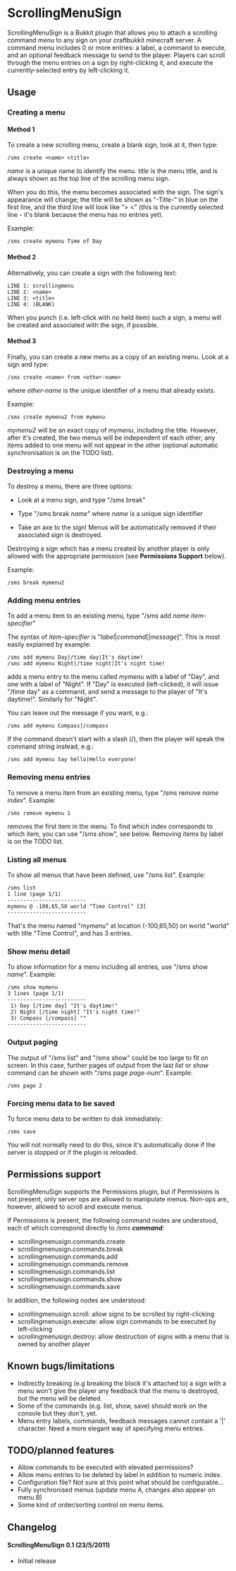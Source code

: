 # ScrollingMenuSign

ScrollingMenuSign is a Bukkit plugin that allows you to attach a scrolling command menu to any sign on your craftbukkit
minecraft server.  A command menu includes 0 or more entries: a label, a command to execute, and an optional feedback message
to send to the player.  Players can scroll through the menu entries on a sign by right-clicking it, and execute the 
currently-selected entry by left-clicking it.

## Usage

### Creating a menu

#### Method 1

To create a new scrolling menu, create a blank sign, look at it, then type:

	/sms create <name> <title>
  
_name_ is a unique name to identify the menu.  _title_ is the menu title, and is always shown as the top line
of the scrolling menu sign.

When you do this, the menu becomes associated with the sign.  The sign's appearance will change; the title will
be shown as "-Title-" in blue on the first line, and the third line will look like ">   <" (this is the currently
selected line - it's blank because the menu has no entries yet).

Example:

	/sms create mymenu Time of Day

#### Method 2

Alternatively, you can create a sign with the following text:

	LINE 1: scrollingmenu
	LINE 2: <name>
	LINE 3: <title>
	LINE 4: (BLANK)

When you punch (i.e. left-click with no held item) such a sign, a menu will be created and associated with the sign, if possible.

#### Method 3

Finally, you can create a new menu as a copy of an existing menu.  Look at a sign and type:

 	/sms create <name> from <other-name>

where _other-name_ is the unique identifier of a menu that already exists.

Example:

	/sms create mymenu2 from mymenu
	
_mymenu2_ will be an exact copy of _mymenu_, including the title.  However, after it's created, the two menus
will be independent of each other; any items added to one menu will not appear in the other (optional automatic
synchronisation is on the TODO list).

### Destroying a menu

To destroy a menu, there are three options:

- Look at a menu sign, and type "/sms break"

- Type "/sms break _name_" where _name_ is a unique sign identifier

- Take an axe to the sign!  Menus will be automatically removed if their associated sign is destroyed.

Destroying a sign which has a menu created by another player is only allowed with the appropriate permission
(see **Permissions Support** below).

Example:

	/sms break mymenu2
	
### Adding menu entries

To add a menu item to an existing menu, type "/sms add _name_ _item-specifier_"

The syntax of _item-specifier_ is "_label_|_command_[|_message_]".  This is most easily explained by example:

	/sms add mymenu Day|/time day|It's daytime!
	/sms add mymenu Night|/time night|It's night time!
  
adds a menu entry to the menu called _mymenu_ with a label of "Day", and one with a label of "Night".  If 
"Day" is executed (left-clicked), it will issue "/time day" as a command, and send a message to the player
of "It's daytime!".  Similarly for "Night".

You can leave out the message if you want, e.g.:

	/sms add mymenu Compass|/compass

If the command doesn't start with a slash (/), then the player will speak the command string instead, e.g.:

	/sms add mymenu Say hello|Hello everyone!

### Removing menu entries

To remove a menu item from an existing menu, type "/sms remove _name_ _index_".  Example:

	/sms remove mymenu 1
  
removes the first item in the menu.  To find which index corresponds to which item, you can use "/sms show",
see below.  Removing items by label is on the TODO list.

### Listing all menus

To show all menus that have been defined, use "/sms list".  Example:

	/sms list
	1 line (page 1/1)
	-------------------------
	mymenu @ -100,65,50 world "Time Control" [3]
    -------------------------
	
That's the menu named "mymenu" at location (-100,65,50) on world "world" with title "Time Control", and
has 3 entries.

### Show menu detail

To show information for a menu including all entries, use "/sms show _name_".  Example:

	/sms show mymenu
    3 lines (page 1/1)
	-------------------------
	 1) Day [/time day] "It's daytime!"
	 2) Night [/time night] "It's night time!"
	 3) Compass [/compass] ""
	-------------------------

### Output paging

The output of "/sms list" and "/sms show" could be too large to fit on screen.  In this case, further pages of
output from the last _list_ or _show_ command can be shown with "/sms page _page-num_".  Example:

	/sms page 2

### Forcing menu data to be saved

To force menu data to be written to disk immediately:

	/sms save
	
You will not normally need to do this, since it's automatically done if the server is stopped or if the plugin
is reloaded.

## Permissions support

ScrollingMenuSign supports the Permissions plugin, but if Permissions is not present, only server ops are allowed 
to manipulate menus.  Non-ops are, however, allowed to scroll and execute menus.

If Permissions is present, the following command nodes are understood, each of which correspond directly
to _/sms **command**_:

- scrollingmenusign.commands.create
- scrollingmenusign.commands.break
- scrollingmenusign.commands.add
- scrollingmenusign.commands.remove
- scrollingmenusign.commands.list
- scrollingmenusign.commands.show
- scrollingmenusign.commands.save

In addition, the following nodes are understood:

- scrollingmenusign.scroll: allow signs to be scrolled by right-clicking
- scrollingmenusign.execute: allow sign commands to be executed by left-clicking
- scrollingmenusign.destroy: allow destruction of signs with a menu that is owned by another player

## Known bugs/limitations

- Indirectly breaking (e.g breaking the block it's attached to) a sign with a menu won't give the player any feedback that the menu is destroyed, but the menu will be deleted.
- Some of the commands (e.g. list, show, save) should work on the console but they don't, yet.
- Menu entry labels, commands, feedback messages cannot contain a '|' character.  Need a more elegant way of specifying menu entries.

## TODO/planned features

- Allow commands to be executed with elevated permissions?
- Allow menu entries to be deleted by label in addition to numeric index.
- Configuration file?  Not sure at this point what should be configurable...
- Fully synchronised menus (update menu A, changes also appear on menu B)
- Some kind of order/sorting control on menu items.

## Changelog

#### ScrollingMenuSign 0.1 (23/5/2011)
- Initial release
